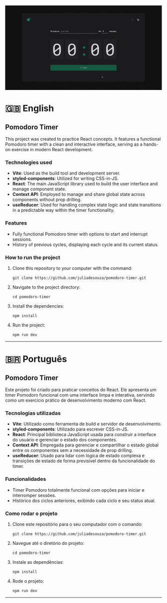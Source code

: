 ![gif do pomodoro](./assets/images/pomodoro-timer.gif)

# 🇬🇧 English

## Pomodoro Timer

This project was created to practice React concepts. It features a functional Pomodoro timer with a clean and interactive interface, serving as a hands-on exercise in modern React development.

### Technologies used

- **Vite**: Used as the build tool and development server.
- **styled-components**: Utilized for writing CSS-in-JS.
- **React**: The main JavaScript library used to build the user interface and manage component state.
- **Context API**: Employed to manage and share global state across components without prop drilling.
- **useReducer**: Used for handling complex state logic and state transitions in a predictable way within the timer functionality.

### Features

- Fully functional Pomodoro timer with options to start and interrupt sessions.
- History of previous cycles, displaying each cycle and its current status.

### How to run the project

1. Clone this repository to your computer with the command:
   ```
   git clone https://github.com/juliadesouza/pomodoro-timer.git
   ```
2. Navigate to the project directory:
   ```
   cd pomodoro-timer
   ```
3. Install the dependencies:

   ```
   npm install
   ```

4. Run the project:

   ```
   npm run dev
   ```

---

# 🇧🇷 Português

## Pomodoro Timer

Este projeto foi criado para praticar conceitos do React. Ele apresenta um timer Pomodoro funcional com uma interface limpa e interativa, servindo como um exercício prático de desenvolvimento moderno com React.

### Tecnologias utilizadas

- **Vite**: Utilizado como ferramenta de build e servidor de desenvolvimento.
- **styled-components**: Utilizado para escrever CSS-in-JS.
- **React**: Principal biblioteca JavaScript usada para construir a interface do usuário e gerenciar o estado dos componentes.
- **Context API**: Empregada para gerenciar e compartilhar o estado global entre os componentes sem a necessidade de prop drilling.
- **useReducer**: Usado para lidar com lógica de estado complexa e transições de estado de forma previsível dentro da funcionalidade do timer.

### Funcionalidades

- Timer Pomodoro totalmente funcional com opções para iniciar e interromper sessões.
- Histórico dos ciclos anteriores, exibindo cada ciclo e seu status atual.

### Como rodar o projeto

1. Clone este repositório para o seu computador com o comando:
   ```
   git clone https://github.com/juliadesouza/pomodoro-timer.git
   ```
2. Navegue até o diretório do projeto:
   ```
   cd pomodoro-timer
   ```
3. Instale as dependências:
   ```
   npm install
   ```
4. Rode o projeto:
   ```
   npm run dev
   ```

---
